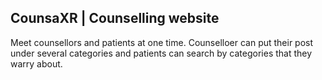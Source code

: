 ## CounsaXR | Counselling website

Meet counsellors and patients at one time. Counselloer can put their post under several categories and patients can search by categories that they warry about.

